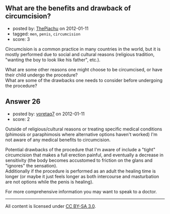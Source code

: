 ## What are the benefits and drawback of circumcision?

- posted by: [ThePiachu](https://stackexchange.com/users/-1/60-thepiachu) on 2012-01-11
- tagged: `men`, `penis`, `circumcision`
- score: 3

Circumcision is a common practice in many countries in the world, but it is mostly performed due to social and cultural reasons (religious tradition, "wanting the boy to look like his father", etc.).

What are some other reasons one might choose to be circumcised, or have their child undergo the procedure?  
What are some of the drawbacks one needs to consider before undergoing the procedure?


## Answer 26

- posted by: [voretaq7](https://stackexchange.com/users/-1/50-voretaq7) on 2012-01-11
- score: 2

Outside of religious/cultural reasons or treating specific medical conditions (phimosis or paraphimosis where alternative options haven't worked) I'm not aware of any medical benefits to circumcision.

Potential drawbacks of the procedure that I'm aware of include a "tight" circumcision that makes a full erection painful, and eventually a decrease in sensitivity (the body becomes accustomed to friction on the glans and "ignores" the sensation).  
Additionally if the procedure is performed as an adult the healing time is longer (or maybe it just feels longer as both intercourse and masturbation are not options while the penis is healing).

For more comprehensive information you may want to speak to a doctor.



---

All content is licensed under [CC BY-SA 3.0](https://creativecommons.org/licenses/by-sa/3.0/).
